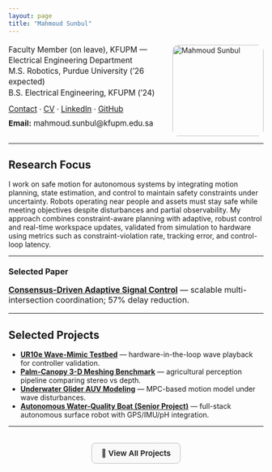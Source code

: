 ```yaml
---
layout: page
title: "Mahmoud Sunbul"
---
```


<div style="display:flex; align-items:flex-start; justify-content:space-between; flex-wrap:wrap;">
  <div style="flex:1; min-width:280px;">

  <div style="font-size:0.95rem; line-height:1.4; margin-top:4px;">
    <p style="margin:0;">Faculty Member (on leave), KFUPM — Electrical Engineering Department</p>
    <p style="margin:0;">M.S. Robotics, Purdue University (’26 expected)</p>
    <p style="margin:0;">B.S. Electrical Engineering, KFUPM (’24)</p>
  </div>

  <div style="margin-top:10px; margin-bottom:6px; font-size:0.95rem; line-height:1.6;">
    <a href="https://msunbulee.github.io/portfolio/contact/" target="_blank">Contact</a> ·
    <a href="/portfolio/assets/cv/msunbul_Resume.pdf" target="_blank">CV</a> ·
    <a href="https://www.linkedin.com/in/msunbul/" target="_blank">LinkedIn</a> ·
    <a href="https://github.com/MSunbulee" target="_blank">GitHub</a>
  </div>

  <div style="font-size:0.95rem;">
    <strong>Email:</strong> mahmoud.sunbul@kfupm.edu.sa
  </div>

  </div>

  <div style="flex:0 0 auto; margin-left:24px;">
    <img src="/portfolio/assets/images/mahmoud.PNG" alt="Mahmoud Sunbul" width="180" style="border-radius:12px; margin-top:5px;">
  </div>
</div>


---

## Research Focus
I work on safe motion for autonomous systems by integrating motion planning, state estimation, and control to maintain safety constraints under uncertainty. Robots operating near people and assets must stay safe while meeting objectives despite disturbances and partial observability. My approach combines constraint-aware planning with adaptive, robust control and real-time workspace updates, validated from simulation to hardware using metrics such as constraint-violation rate, tracking error, and control-loop latency.

---
<div style="font-size:1rem; margin-top:20px;">
  <strong>Selected Paper</strong>
  <ul style="list-style-type: none; padding-left: 0;">
    <li>
      <strong><a href="/portfolio/projects/consensus-signal-control/">Consensus-Driven Adaptive Signal Control</a></strong> — scalable multi-intersection coordination; 57% delay reduction.
    </li>
  </ul>
</div>

---
## Selected Projects
  - **[UR10e Wave-Mimic Testbed](/portfolio/projects/ur10e/)** — hardware-in-the-loop wave playback for controller validation.  
  - **[Palm-Canopy 3-D Meshing Benchmark](/portfolio/projects/palm-canopy-mesh/)** — agricultural perception pipeline comparing stereo vs depth.  
  - **[Underwater Glider AUV Modeling](/portfolio/projects/underwater-glider/)** — MPC-based motion model under wave disturbances.  
  - **[Autonomous Water-Quality Boat (Senior Project)](/portfolio/projects/wq-boat/)** — full-stack autonomous surface robot with GPS/IMU/pH integration.  

---

<div style="text-align:center; margin-top:32px;">
  <a href="/portfolio/projects/"
     style="font-weight:600; text-decoration:none; border:1px solid #bbb;
            padding:10px 18px; border-radius:8px; display:inline-block;
            font-size:0.95rem; background:#f9f9f9;">
     📂 View All Projects
  </a>
</div>

